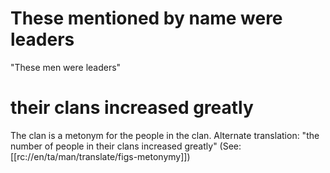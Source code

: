 # These mentioned by name were leaders

"These men were leaders"

# their clans increased greatly

The clan is a metonym for the people in the clan. Alternate translation: "the number of people in their clans increased greatly" (See: [[rc://en/ta/man/translate/figs-metonymy]])

